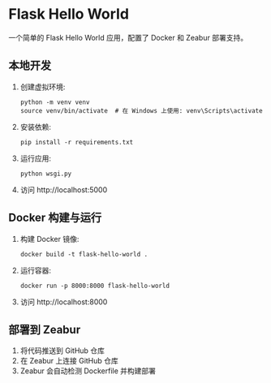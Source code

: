 # Flask Hello World

一个简单的 Flask Hello World 应用，配置了 Docker 和 Zeabur 部署支持。

## 本地开发

1. 创建虚拟环境:
   ```
   python -m venv venv
   source venv/bin/activate  # 在 Windows 上使用: venv\Scripts\activate
   ```

2. 安装依赖:
   ```
   pip install -r requirements.txt
   ```

3. 运行应用:
   ```
   python wsgi.py
   ```

4. 访问 http://localhost:5000

## Docker 构建与运行

1. 构建 Docker 镜像:
   ```
   docker build -t flask-hello-world .
   ```

2. 运行容器:
   ```
   docker run -p 8000:8000 flask-hello-world
   ```

3. 访问 http://localhost:8000

## 部署到 Zeabur

1. 将代码推送到 GitHub 仓库
2. 在 Zeabur 上连接 GitHub 仓库
3. Zeabur 会自动检测 Dockerfile 并构建部署

